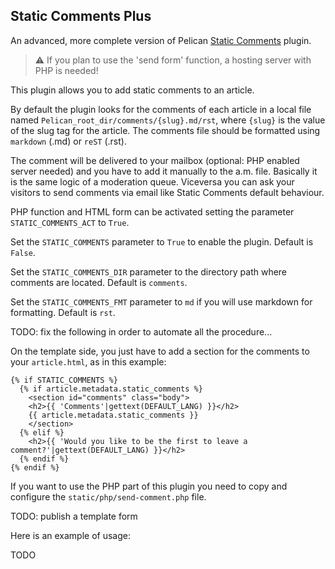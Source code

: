 Static Comments Plus
--------------------

An advanced, more complete version of Pelican [Static Comments](https://github.com/getpelican/pelican-plugins/tree/master/static_comments) plugin.

>:warning: If you plan to use the 'send form' function, a hosting server with PHP is needed!

This plugin allows you to add static comments to an article.

By default the plugin looks for the comments of each article in a local file named
``Pelican_root_dir/comments/{slug}.md/rst``, where ``{slug}`` is the value of the slug tag for the
article. The comments file should be formatted using ``markdown`` (.md) or ``reST`` (.rst).

The comment will be delivered to your mailbox (optional: PHP enabled server needed) and you have to add it manually to the a.m. file. Basically it is
the same logic of a moderation queue. Viceversa you can ask your visitors to send comments via email like Static Comments default behaviour.

PHP function and HTML form can be activated setting the parameter ``STATIC_COMMENTS_ACT`` to ``True``.

Set the ``STATIC_COMMENTS`` parameter to ``True`` to enable the plugin. Default is
``False``.

Set the ``STATIC_COMMENTS_DIR`` parameter to the directory path where comments
are located. Default is ``comments``.

Set the ``STATIC_COMMENTS_FMT`` parameter to ``md`` if you will use markdown for formatting. Default is ``rst``.

TODO: fix the following in order to automate all the procedure...

On the template side, you just have to add a section for the comments to your
``article.html``, as in this example:

    {% if STATIC_COMMENTS %}
      {% if article.metadata.static_comments %}
        <section id="comments" class="body">
        <h2>{{ 'Comments'|gettext(DEFAULT_LANG) }}</h2>
        {{ article.metadata.static_comments }}
        </section>
      {% elif %}
        <h2>{{ 'Would you like to be the first to leave a comment?'|gettext(DEFAULT_LANG) }}</h2>
      {% endif %}
    {% endif %}

If you want to use the PHP part of this plugin you need to copy and configure the ``static/php/send-comment.php`` file.

TODO: publish a template form

Here is an example of usage:

TODO
